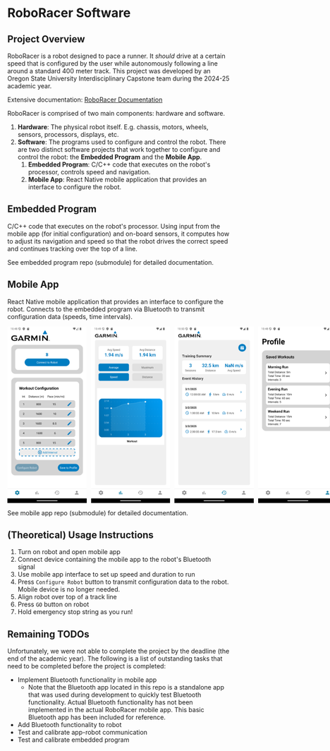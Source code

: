 # RoboRacer Software

## Project Overview
RoboRacer is a robot designed to pace a runner. It *should* drive at a certain speed that is configured by the user while autonomously following a line around a standard 400 meter track. This project was developed by an Oregon State University Interdisciplinary Capstone team during the 2024-25 academic year. 

Extensive documentation: [RoboRacer Documentation](https://docs.google.com/document/d/1mDbuTsM5ZFKxhrXCeLAITRCX2gvF7JBXz-lhMCgT6Ac/edit?usp=sharing)

RoboRacer is comprised of two main components: hardware and software.
 1. **Hardware**: The physical robot itself. E.g. chassis, motors, wheels, sensors, processors, displays, etc.
2. **Software**: The programs used to configure and control the robot. There are two distinct software projects that work together to configure and control the robot: the **Embedded Program** and the **Mobile App**.
    1. **Embedded Program**: C/C++ code that executes on the robot's processor, controls speed and navigation. 
    2. **Mobile App**: React Native mobile application that provides an interface to configure the robot.

## Embedded Program
C/C++ code that executes on the robot's processor. Using input from the mobile app (for initial configuration) and on-board sensors, it computes how to adjust its navigation and speed so that the robot drives the correct speed and continues tracking over the top of a line.

See embedded program repo (submodule) for detailed documentation.

## Mobile App
React Native mobile application that provides an interface to configure the robot. Connects to the embedded program via Bluetooth to transmit configuration data (speeds, time intervals).

<div style="display: flex; gap: 10px;">
    <img src="images/config-screen.png" alt="Config Screen" height="400" />
    <img src="images/metrics-screen.png" alt="Metrics Screen" height="400" />
    <img src="images/history-screen.png" alt="History Screen" height="400" />
    <img src="images/profile-screen.png" alt="Profile Screen" height="400" />
</div>

See mobile app repo (submodule) for detailed documentation. 

## (Theoretical) Usage Instructions
1. Turn on robot and open mobile app
2. Connect device containing the mobile app to the robot's Bluetooth signal
3. Use mobile app interface to set up speed and duration to run
4. Press `Configure Robot` button to transmit configuration data to the robot. Mobile device is no longer needed.
5. Align robot over top of a track line
6. Press `GO` button on robot
7. Hold emergency stop string as you run!

## Remaining TODOs
Unfortunately, we were not able to complete the project by the deadline (the end of the academic year). The following is a list of outstanding tasks that need to be completed before the project is completed:
- Implement Bluetooth functionality in mobile app
  - Note that the Bluetooth app located in this repo is a standalone app that was used during development to quickly test Bluetooth functionality. Actual Bluetooth functionality has not been implemented in the actual RoboRacer mobile app. This basic Bluetooth app has been included for reference.
- Add Bluetooth functionality to robot
- Test and calibrate app-robot communication
- Test and calibrate embedded program